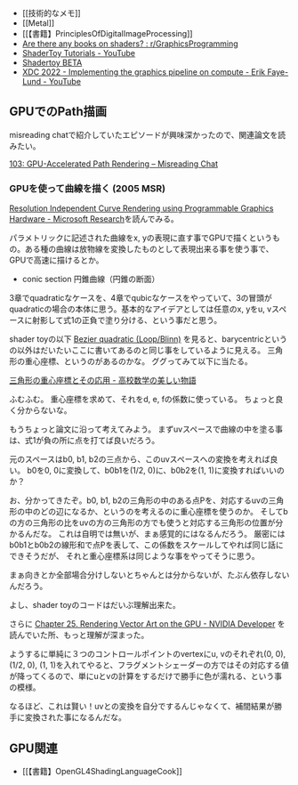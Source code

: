 - [[技術的なメモ]]
- [[Metal]]
- [[【書籍】PrinciplesOfDigitalImageProcessing]]
- [Are there any books on shaders? : r/GraphicsProgramming](https://www.reddit.com/r/GraphicsProgramming/comments/olbkpi/are_there_any_books_on_shaders/)
- [ShaderToy Tutorials - YouTube](https://www.youtube.com/playlist?list=PLGmrMu-IwbguU_nY2egTFmlg691DN7uE5)
- [Shadertoy BETA](https://www.shadertoy.com/)
- [XDC 2022 - Implementing the graphics pipeline on compute - Erik Faye-Lund - YouTube](https://www.youtube.com/watch?v=DREz3n7gZPw)

## GPUでのPath描画

misreading chatで紹介していたエピソードが興味深かったので、関連論文を読みたい。

[103: GPU-Accelerated Path Rendering – Misreading Chat](https://misreading.chat/2022/11/01/103-gpu-accelerated-path-rendering/) 

### GPUを使って曲線を描く (2005 MSR)

[Resolution Independent Curve Rendering using Programmable Graphics Hardware - Microsoft Research](https://www.microsoft.com/en-us/research/publication/resolution-independent-curve-rendering-using-programmable-graphics-hardware/)を読んでみる。

パラメトリックに記述された曲線をx, yの表現に直す事でGPUで描くというもの。ある種の曲線は放物線を変換したものとして表現出来る事を使う事で、GPUで高速に描けるとか。

- conic section 円錐曲線（円錐の断面）

3章でquadraticなケースを、4章でqubicなケースをやっていて、3の冒頭がquadraticの場合の本体に思う。基本的なアイデアとしては任意のx, yをu, vスペースに射影して式1の正負で塗り分ける、という事だと思う。

shader toyの以下 [Bezier quadratic (Loop/Blinn)](https://www.shadertoy.com/view/flG3Rt) を見ると、barycentricというの以外はだいたいここに書いてあるのと同じ事をしているように見える。
三角形の重心座標、というのがあるのかな。
ググってみて以下に当たる。

[三角形の重心座標とその応用 - 高校数学の美しい物語](https://manabitimes.jp/math/805)

ふむふむ。
重心座標を求めて、それをd, e, fの係数に使っている。
ちょっと良く分からないな。

もうちょっと論文に沿って考えてみよう。
まずuvスペースで曲線の中を塗る事は、式1が負の所に点を打てば良いだろう。

元のスペースはb0, b1, b2の三点から、このuvスペースへの変換を考えれば良い。
b0を0, 0に変換して、b0b1を(1/2, 0)に、b0b2を(1, 1)に変換すればいいのか？

お、分かってきたぞ。b0, b1, b2の三角形の中のある点Pを、対応するuvの三角形の中のどの辺になるか、というのを考えるのに重心座標を使うのか。
そしてbの方の三角形の比をuvの方の三角形の方でも使うと対応する三角形の位置が分かるんだな。
これは自明では無いが、まぁ感覚的にはなるんだろう。
厳密にはb0b1とb0b2の線形和で点Pを表して、この係数をスケールしてやれば同じ話にできそうだが、
それと重心座標系は同じような事をやってそうに思う。

まぁ向きとか全部場合分けしないとちゃんとは分からないが、たぶん依存しないんだろう。

よし、shader toyのコードはだいぶ理解出来た。

さらに [Chapter 25. Rendering Vector Art on the GPU - NVIDIA Developer](https://developer.nvidia.com/gpugems/gpugems3/part-iv-image-effects/chapter-25-rendering-vector-art-gpu) を読んでいた所、もっと理解が深まった。

ようするに単純に３つのコントロールポイントのvertexにu, vのそれぞれ(0, 0), (1/2, 0), (1, 1)を入れてやると、フラグメントシェーダーの方ではその対応する値が降ってくるので、単にuとvの計算をするだけで勝手に色が濡れる、という事の模様。

なるほど、これは賢い！uvとの変換を自分でするんじゃなくて、補間結果が勝手に変換された事になるんだな。

## GPU関連

- [[【書籍】OpenGL4ShadingLanguageCook]]